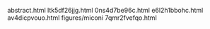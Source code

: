 abstract.html
ltk5df26jjg.html
0ns4d7be96c.html
e6l2h1bbohc.html
av4dicpvouo.html
figures/miconi
7qmr2fvefqo.html